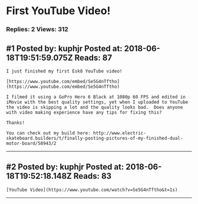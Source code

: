 # First YouTube Video!

### Replies: 2 Views: 312

## \#1 Posted by: kuphjr Posted at: 2018-06-18T19:51:59.075Z Reads: 87

```
I just finished my first Esk8 YouTube video!

[https://www.youtube.com/embed/Se5G4nTftho](https://www.youtube.com/embed/Se5G4nTftho)

I filmed it using a GoPro Hero 6 Black at 1080p 60 FPS and edited in iMovie with the best quality settings, yet when I uploaded to YouTube the video is skipping a lot and the quality looks bad.  Does anyone with video making experience have any tips for fixing this?

Thanks!

You can check out my build here: http://www.electric-skateboard.builders/t/finally-posting-pictures-of-my-finished-dual-motor-board/58943/2
```

---
## \#2 Posted by: kuphjr Posted at: 2018-06-18T19:52:18.148Z Reads: 83

```
[YouTube Video](https://www.youtube.com/watch?v=Se5G4nTftho&t=1s)
```

---
